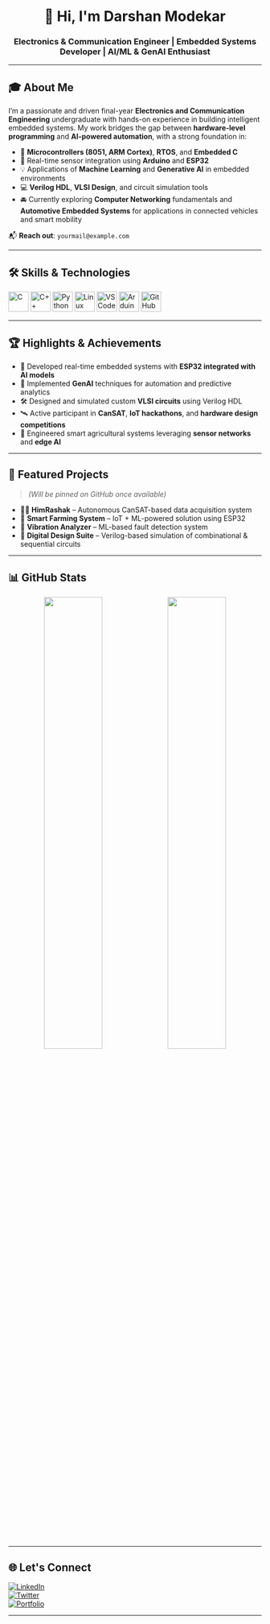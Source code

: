 <h1 align="center">👋 Hi, I'm Darshan Modekar</h1>
<h3 align="center">Electronics & Communication Engineer | Embedded Systems Developer | AI/ML & GenAI Enthusiast</h3>

---

## 🎓 About Me

I’m a passionate and driven final-year **Electronics and Communication Engineering** undergraduate with hands-on experience in building intelligent embedded systems. My work bridges the gap between **hardware-level programming** and **AI-powered automation**, with a strong foundation in:

- 🔧 **Microcontrollers (8051, ARM Cortex)**, **RTOS**, and **Embedded C**
- 📡 Real-time sensor integration using **Arduino** and **ESP32**
- 💡 Applications of **Machine Learning** and **Generative AI** in embedded environments
- 💻 **Verilog HDL**, **VLSI Design**, and circuit simulation tools
- 🚘 Currently exploring **Computer Networking** fundamentals and **Automotive Embedded Systems** for applications in connected vehicles and smart mobility

📬 **Reach out**: `yourmail@example.com`  

---

## 🛠️ Skills & Technologies

<p align="left">
  <img src="https://cdn.jsdelivr.net/gh/devicons/devicon/icons/c/c-original.svg" width="40" alt="C"/>
  <img src="https://cdn.jsdelivr.net/gh/devicons/devicon/icons/cplusplus/cplusplus-original.svg" width="40" alt="C++"/>
  <img src="https://cdn.jsdelivr.net/gh/devicons/devicon/icons/python/python-original.svg" width="40" alt="Python"/>
  <img src="https://cdn.jsdelivr.net/gh/devicons/devicon/icons/linux/linux-original.svg" width="40" alt="Linux"/>
  <img src="https://cdn.jsdelivr.net/gh/devicons/devicon/icons/vscode/vscode-original.svg" width="40" alt="VSCode"/>
  <img src="https://cdn.jsdelivr.net/gh/devicons/devicon/icons/arduino/arduino-original.svg" width="40" alt="Arduino"/>
  <img src="https://cdn.jsdelivr.net/gh/devicons/devicon/icons/github/github-original.svg" width="40" alt="GitHub"/>
</p>

---

## 🏆 Highlights & Achievements

- 🔁 Developed real-time embedded systems with **ESP32 integrated with AI models**
- 🧠 Implemented **GenAI** techniques for automation and predictive analytics
- 🛠️ Designed and simulated custom **VLSI circuits** using Verilog HDL
- 🛰️ Active participant in **CanSAT**, **IoT hackathons**, and **hardware design competitions**
- 🌾 Engineered smart agricultural systems leveraging **sensor networks** and **edge AI**

---

## 📌 Featured Projects

> *(Will be pinned on GitHub once available)*

- 👨‍🚀 **HimRashak** – Autonomous CanSAT-based data acquisition system  
- 🤖 **Smart Farming System** – IoT + ML-powered solution using ESP32  
- 🧠 **Vibration Analyzer** – ML-based fault detection system  
- 🔬 **Digital Design Suite** – Verilog-based simulation of combinational & sequential circuits  

---

## 📊 GitHub Stats

<p align="center">
  <img src="https://github-readme-stats.vercel.app/api?username=DarshanModekar&show_icons=true&theme=dark" width="48%" />
  <img src="https://github-readme-stats.vercel.app/api/top-langs/?username=DarshanModekar&layout=compact&theme=dark" width="48%" />
</p>

---

## 🌐 Let's Connect

[![LinkedIn](https://img.shields.io/badge/LinkedIn-blue?logo=linkedin&style=for-the-badge)](https://linkedin.com/in/YOUR_PROFILE)  
[![Twitter](https://img.shields.io/badge/Twitter-blue?logo=twitter&style=for-the-badge)](https://twitter.com/YOUR_HANDLE)  
[![Portfolio](https://img.shields.io/badge/Portfolio-grey?logo=githubpages&style=for-the-badge)](https://DarshanModekar.github.io/portfolio/)

---
